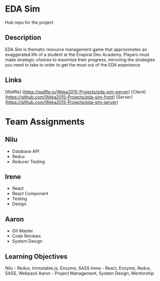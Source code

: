EDA Sim
=======
Hub repo for the project

Description
-----------
EDA Sim is thematic resource management game that approximates an exaggerated life of a student at the Enspiral Dev Academy.  Players must make strategic choices to maximize their progress, mirroring the strategies you need to take in order to get the most out of the EDA experience.

Links
-----
[Waffle] (https://waffle.io/Weka2015-Projects/eda-sim-server)
[Client] (https://github.com/Weka2015-Projects/eda-sim-front)
[Server] (https://github.com/Weka2015-Projects/eda-sim-server)

Team Assignments
================
Nilu
----
* Database API
* Redux
* Reducer Testing

Irene
-----
* React
* React Component
* Testing
* Design

Aaron
-----
* Git Master
* Code Reviews
* System Design

Learning Objectives
-------------------
Nilu - Redux, Immutable.js, Enzyme, SASS
Irene - React, Enzyme, Redux, SASS, Webpack
Aaron - Project Management, System Design, Mentorship


